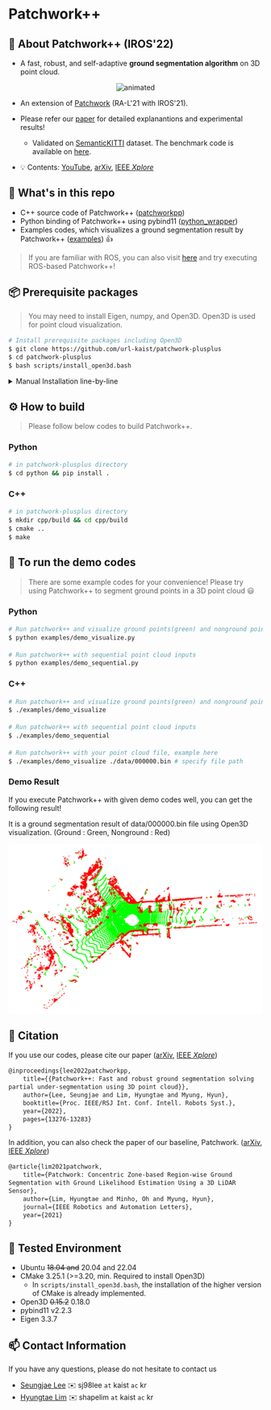 # Patchwork++

## :bookmark_tabs: About Patchwork++ (IROS'22)

* A fast, robust, and self-adaptive **ground segmentation algorithm** on 3D point cloud.

<p align="center"><img src=pictures/patchwork++.gif alt="animated" /></p>

* An extension of [Patchwork][patchworklink] (RA-L'21 with IROS'21).
* Please refer our [paper][patchworkppIEEElink] for detailed explanantions and experimental results!

   * Validated on [SemanticKITTI][SemanticKITTIlink] dataset. The benchmark code is available on [here][benchmarklink].

* :bulb: Contents: [YouTube][YouTubeLink], [arXiv][arXivlink], [IEEE *Xplore*][patchworkppIEEElink]

[YouTubeLInk]: https://www.youtube.com/watch?v=fogCM159GRk
[arXivlink]: https://arxiv.org/abs/2207.11919
[patchworklink]: https://github.com/LimHyungTae/patchwork
[SemanticKITTIlink]: http://www.semantic-kitti.org/
[benchmarklink]: https://github.com/url-kaist/Ground-Segmentation-Benchmark

## :open_file_folder: What's in this repo

* C++ source code of Patchwork++ ([patchworkpp][sourcecodelink])
* Python binding of Patchwork++ using pybind11 ([python_wrapper][wraplink])
* Examples codes, which visualizes a ground segmentation result by Patchwork++ ([examples][examplelink]) :thumbsup:

> If you are familiar with ROS, you can also visit [here][roslink] and try executing ROS-based Patchwork++!

[roslink]: https://github.com/url-kaist/patchwork-plusplus-ros

[sourcecodelink]: https://github.com/url-kaist/patchwork-plusplus/tree/master/patchworkpp
[pybind11link]: https://github.com/pybind/pybind11
[wraplink]: https://github.com/url-kaist/patchwork-plusplus/tree/master/python_wrapper
[examplelink]: https://github.com/url-kaist/patchwork-plusplus/tree/master/examples

## :package: Prerequisite packages
> You may need to install Eigen, numpy, and Open3D. Open3D is used for point cloud visualization.

```bash
# Install prerequisite packages including Open3D
$ git clone https://github.com/url-kaist/patchwork-plusplus
$ cd patchwork-plusplus
$ bash scripts/install_open3d.bash
```

<details>
<summary> Manual Installation line-by-line </summary>

```bash
# To install Eigen and numpy
$ sudo apt-get install libeigen3-dev
$ pip install numpy

# To install Open3D Python packages
$ pip install open3d

# To install Open3D C++ packages
$ git clone https://github.com/isl-org/Open3D
$ cd Open3D
$ util/install_deps_ubuntu.sh # Only needed for Ubuntu
$ mkdir build && cd build
$ cmake ..
$ make # If it fails, try several times or try 'sudo make'
$ sudo make install
```

</details>

## :gear: How to build
> Please follow below codes to build Patchwork++.

### Python
```bash
# in patchwork-plusplus directory
$ cd python && pip install . 
```

### C++
```bash
# in patchwork-plusplus directory
$ mkdir cpp/build && cd cpp/build
$ cmake ..
$ make
```

## :runner: To run the demo codes
> There are some example codes for your convenience!
> Please try using Patchwork++ to segment ground points in a 3D point cloud :smiley:

### Python
```bash
# Run patchwork++ and visualize ground points(green) and nonground points(red)
$ python examples/demo_visualize.py

# Run patchwork++ with sequential point cloud inputs 
$ python examples/demo_sequential.py
```

### C++
```bash
# Run patchwork++ and visualize ground points(green) and nonground points(red)
$ ./examples/demo_visualize

# Run patchwork++ with sequential point cloud inputs 
$ ./examples/demo_sequential

# Run patchwork++ with your point cloud file, example here
$ ./examples/demo_visualize ./data/000000.bin # specify file path
```

### Demo Result
If you execute Patchwork++ with given demo codes well, you can get the following result!

It is a ground segmentation result of data/000000.bin file using Open3D visualization. (Ground : Green, Nonground : Red)

![Open3D Visualization of "data/000000.bin"](pictures/demo_000000.png)

## :pencil: Citation
If you use our codes, please cite our paper ([arXiv][arXivLink], [IEEE *Xplore*][patchworkppIEEElink])
```
@inproceedings{lee2022patchworkpp,
    title={{Patchwork++: Fast and robust ground segmentation solving partial under-segmentation using 3D point cloud}},
    author={Lee, Seungjae and Lim, Hyungtae and Myung, Hyun},
    booktitle={Proc. IEEE/RSJ Int. Conf. Intell. Robots Syst.},
    year={2022},
    pages={13276-13283}
}
```

In addition, you can also check the paper of our baseline, Patchwork. ([arXiv][patchworkarXivlink], [IEEE *Xplore*][patchworkIEEElink])
```
@article{lim2021patchwork,
    title={Patchwork: Concentric Zone-based Region-wise Ground Segmentation with Ground Likelihood Estimation Using a 3D LiDAR Sensor},
    author={Lim, Hyungtae and Minho, Oh and Myung, Hyun},
    journal={IEEE Robotics and Automation Letters},
    year={2021}
}
```
[patchworkppIEEElink]: https://ieeexplore.ieee.org/document/9981561
[patchworkarXivlink]: https://arxiv.org/abs/2108.05560
[patchworkIEEElink]: https://ieeexplore.ieee.org/document/9466396

## :triangular_flag_on_post: Tested Environment

- Ubuntu ~~18.04 and~~ 20.04 and 22.04
- CMake 3.25.1 (>=3.20, min. Required to install Open3D)
  - In `scripts/install_open3d.bash`, the installation of the higher version of CMake is already implemented.
- Open3D ~~0.15.2~~ 0.18.0
- pybind11 v2.2.3
- Eigen 3.3.7


## :mailbox: Contact Information
If you have any questions, please do not hesitate to contact us
* [Seungjae Lee][sjlink] :envelope: sj98lee `at` kaist `ac` kr
* [Hyungtae Lim][htlink] :envelope: shapelim `at` kaist `ac` kr

[sjlink]: https://github.com/seungjae24
[htlink]: https://github.com/LimHyungTae
